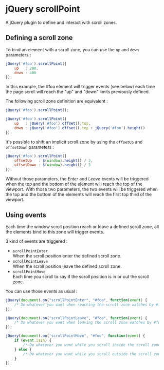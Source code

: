 jQuery scrollPoint
==================

A jQuery plugin to define and interact with scroll zones.

Defining a scroll zone
----------------------

To bind an element with a scroll zone, you can use the ``up`` and ``down`` parameters :

```javascript
jQuery('#foo').scrollPoint({
    up   : 200,
    down : 400
});
```

In this example, the #foo element will trigger events (see below) each time the page scroll will reach the "up" and "down" limits previously defined.

The following scroll zone definition are equivalent :

```javascript
jQuery('#foo').scrollPoint();
```

```javascript
jQuery('#foo').scrollPoint({
    up   : jQuery('#foo').offset().top,
    down : jQuery('#foo').offset().top + jQuery('#foo').height()
});
```

It's possible to shift an implicit scroll zone by using the ``offsetUp`` and ``offsetDown`` parameters :

```javascript
jQuery('#foo').scrollPoint({
    offsetUp   : $(window).height() / 3,
    offsetDown : $(window).height() / 3
});
```

Without those parameters, the _Enter_ and _Leave_ events will be triggered when the top and the bottom of the element will reach the top of the viewport. With those two parameters, the two events will be triggered when the top and the bottom of the elements will reach the first top third of the viewport.

Using events
------------

Each time the window scroll position reach or leave a defined scroll zone, all the elements bind to this zone will trigger events.

3 kind of events are triggered :

* ``scrollPointEnter``  
  When the scroll position enter the defined scroll zone.
* ``scrollPointLeave``  
  When the scroll position leave the defined scroll zone.
* ``scrollPointMove``  
  Each time you scroll to say if the scroll position is in or out the scroll zone.

You can use those events as usual :

```javascript
jQuery(document).on("scrollPointEnter", "#foo", function(event) {
    /* Do whatever you want when reaching the scroll zone watches by #foo */
});

jQuery(document).on("scrollPointLeave", "#foo", function(event) {
    /* Do whatever you want when leaving the scroll zone watches by #foo */
});

jQuery(document).on("scrollPointMove", "#foo", function(event) {
    if (event.isIn) {
        /* Do whatever you want while you scroll inside the scroll zone watches by #foo */
    } else {
        /* Do whatever you want while you scroll outside the scroll zone watches by #foo */
    }
});
```
